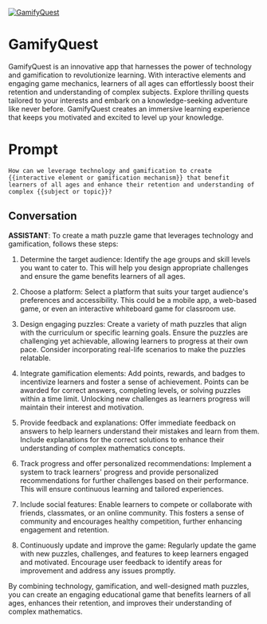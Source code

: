 
[![GamifyQuest](https://flow-prompt-covers.s3.us-west-1.amazonaws.com/icon/illustrative/illus_3.png)]()
# GamifyQuest 
GamifyQuest is an innovative app that harnesses the power of technology and gamification to revolutionize learning. With interactive elements and engaging game mechanics, learners of all ages can effortlessly boost their retention and understanding of complex subjects. Explore thrilling quests tailored to your interests and embark on a knowledge-seeking adventure like never before. GamifyQuest creates an immersive learning experience that keeps you motivated and excited to level up your knowledge.

# Prompt

```
How can we leverage technology and gamification to create {{interactive element or gamification mechanism}} that benefit learners of all ages and enhance their retention and understanding of complex {{subject or topic}}? 
```

## Conversation

**ASSISTANT**: To create a math puzzle game that leverages technology and gamification, follows these steps:



1. Determine the target audience: Identify the age groups and skill levels you want to cater to. This will help you design appropriate challenges and ensure the game benefits learners of all ages.



2. Choose a platform: Select a platform that suits your target audience's preferences and accessibility. This could be a mobile app, a web-based game, or even an interactive whiteboard game for classroom use.



3. Design engaging puzzles: Create a variety of math puzzles that align with the curriculum or specific learning goals. Ensure the puzzles are challenging yet achievable, allowing learners to progress at their own pace. Consider incorporating real-life scenarios to make the puzzles relatable.



4. Integrate gamification elements: Add points, rewards, and badges to incentivize learners and foster a sense of achievement. Points can be awarded for correct answers, completing levels, or solving puzzles within a time limit. Unlocking new challenges as learners progress will maintain their interest and motivation.



5. Provide feedback and explanations: Offer immediate feedback on answers to help learners understand their mistakes and learn from them. Include explanations for the correct solutions to enhance their understanding of complex mathematics concepts.



6. Track progress and offer personalized recommendations: Implement a system to track learners' progress and provide personalized recommendations for further challenges based on their performance. This will ensure continuous learning and tailored experiences.



7. Include social features: Enable learners to compete or collaborate with friends, classmates, or an online community. This fosters a sense of community and encourages healthy competition, further enhancing engagement and retention.



8. Continuously update and improve the game: Regularly update the game with new puzzles, challenges, and features to keep learners engaged and motivated. Encourage user feedback to identify areas for improvement and address any issues promptly.



By combining technology, gamification, and well-designed math puzzles, you can create an engaging educational game that benefits learners of all ages, enhances their retention, and improves their understanding of complex mathematics.


